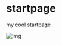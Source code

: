 # startpage
my cool startpage

![img](https://cdn.discordapp.com/attachments/749407743970115636/848624085700182045/unknown.png)
